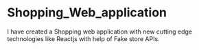 # Shopping_Web_application
I have created a Shopping web application with new cutting edge technologies like Reactjs with help of Fake store APIs. 
